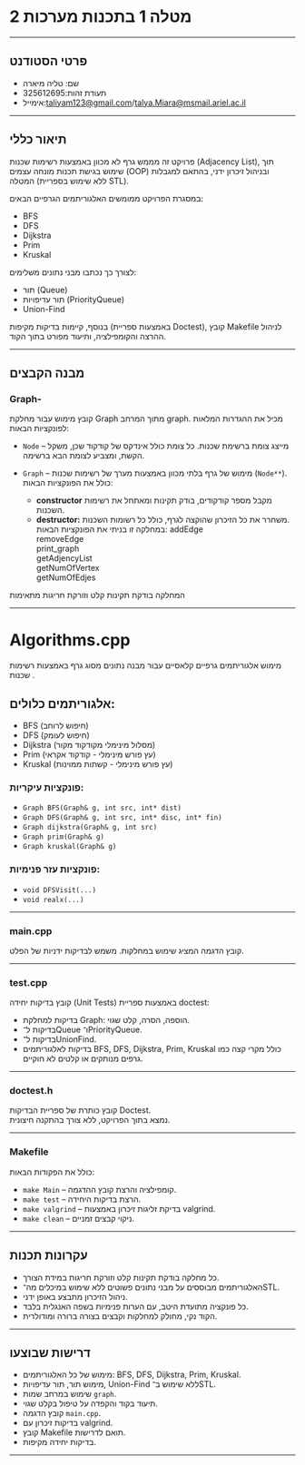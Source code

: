 # מטלה 1 בתכנות מערכות 2

---

## פרטי הסטודנט

- שם: טליה מיארה  
- תעודת זהות:325612695  
- אימייל:taliyam123@gmail.com/talya.Miara@msmail.ariel.ac.il 

---

## תיאור כללי

פרויקט זה מממש גרף לא מכוון באמצעות רשימות שכנות (Adjacency List), תוך שימוש בגישת תכנות מונחה עצמים (OOP) ובניהול זיכרון ידני, בהתאם למגבלות המטלה (ללא שימוש בספריית STL).

במסגרת הפרויקט ממומשים האלגוריתמים הגרפיים הבאים:  
- BFS  
- DFS  
- Dijkstra  
- Prim  
- Kruskal  

לצורך כך נכתבו מבני נתונים משלימים:  
- תור (Queue)  
- תור עדיפויות (PriorityQueue)  
- Union-Find  

בנוסף, קיימות בדיקות מקיפות (באמצעות ספריית Doctest), קובץ Makefile לניהול ההרצה והקומפילציה, ותיעוד מפורט בתוך הקוד.

---

## מבנה הקבצים

### Graph-
קובץ מימוש עבור מחלקת Graph מתוך המרחב graph.
מכיל את ההגדרות המלאות לפונקציות הבאות:
- `Node` – מייצג צומת ברשימת שכנות. כל צומת כולל אינדקס של קודקוד שכן, משקל הקשת, ומצביע לצומת הבא ברשימה.

- `Graph` – מימוש של גרף בלתי מכוון באמצעות מערך של רשימות שכנות (`Node**`).  
  כולל את הפונקציות הבאות:
  
  - **constructor** מקבל מספר קודקודים, בודק תקינות ומאתחל את רשימות השכנות.  
  - **destructor:** משחרר את כל הזיכרון שהוקצה לגרף, כולל כל רשומות השכנות.  
 במחלקה זו בניתי את הפונקציות הבאות:
addEdge  
removeEdge  
print_graph  
getAdjencyList  
getNumOfVertex  
getNumOfEdjes


המחלקה בודקת תקינות קלט וזורקת חריגות מתאימות   

---
# Algorithms.cpp

מימוש אלגוריתמים גרפיים קלאסיים עבור מבנה נתונים מסוג גרף באמצעות רשימות שכנות .

## אלגוריתמים כלולים:

- BFS (חיפוש לרוחב)
- DFS (חיפוש לעומק)
- Dijkstra (מסלול מינימלי מקודקוד מקור)
- Prim (עץ פורש מינימלי - קודקוד אקראי)
- Kruskal (עץ פורש מינימלי - קשתות ממוינות)

### פונקציות עיקריות:

- `Graph BFS(Graph& g, int src, int* dist)`
- `Graph DFS(Graph& g, int src, int* disc, int* fin)`
- `Graph dijkstra(Graph& g, int src)`
- `Graph prim(Graph& g)`
- `Graph kruskal(Graph& g)`

### פונקציות עזר פנימיות:

- `void DFSVisit(...)`
- `void realx(...)`


---

### main.cpp
קובץ הדגמה המציג שימוש במחלקות. 
משמש לבדיקות ידניות של הפלט.

---

### test.cpp
קובץ בדיקות יחידה (Unit Tests) באמצעות ספריית doctest:
- בדיקות למחלקת Graph: הוספה, הסרה, קלט שגוי.
- בדיקות ל־Queue ו־PriorityQueue.
- בדיקות ל־UnionFind.
- בדיקות לאלגוריתמים BFS, DFS, Dijkstra, Prim, Kruskal כולל מקרי קצה כמו גרפים מנותקים או קלטים לא חוקיים.

---

### doctest.h
קובץ כותרת של ספריית הבדיקות Doctest.  
נמצא בתוך הפרויקט, ללא צורך בהתקנה חיצונית.

---

### Makefile
כולל את הפקודות הבאות:
- `make Main` – קומפילציה והרצת קובץ ההדגמה.
- `make test` – הרצת בדיקות היחידה.
- `make valgrind` – בדיקת זליגות זיכרון באמצעות valgrind.
- `make clean` – ניקוי קבצים זמניים.

---

## עקרונות תכנות

- כל מחלקה בודקת תקינות קלט וזורקת חריגות במידת הצורך.
- האלגוריתמים מבוססים על מבני נתונים פשוטים ללא שימוש במיכלים מה־STL.
- ניהול הזיכרון מתבצע באופן ידני.
- כל פונקציה מתועדת היטב, עם הערות פנימיות בשפה האנגלית בלבד.
- הקוד נקי, מחולק למחלקות וקבצים בצורה ברורה ומודולרית.

---

## דרישות שבוצעו

- מימוש של כל האלגוריתמים: BFS, DFS, Dijkstra, Prim, Kruskal.
- מימוש תור, תור עדיפויות, Union-Find ללא שימוש ב־STL.
- שימוש במרחב שמות `graph`.
- תיעוד בקוד והקפדה על טיפול בקלט שגוי.
- קובץ הדגמה `main.cpp`.
- בדיקות זיכרון עם valgrind.
- קובץ Makefile תואם לדרישות.
- בדיקות יחידה מקיפות.

---
